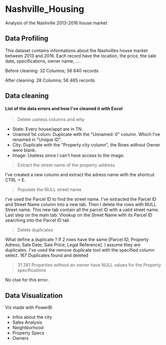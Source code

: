 # Nashville_Housing

Analysis of the Nashville 2013-2016 house market

## Data Profiling

This dataset contains informations about the Nashvilles house market between 2013 and 2016. Each record have the location, the price, the sale date, specifications, owner name, ....


Before cleaning:
32 Columns;
56 640 records

After cleaning:
28 Columns;
56 465 records


## Data cleaning


#### List of the data errors and how I've cleaned it with Excel

> Delete useless columns and why

- State: Every house/appt are in TN.
- Unamed 1st colum: Duplicate with the "Unnamed: 0" column. Which I've renamed in "Unique ID".
- City: Duplicate with the "Property city column", the Rows without Owner were blank.
- Image: Useless since I can't have access to the image. 


> Extract the street name of the property address

I've created a new column and extract the adress name with the shortcut CTRL + E. 


> Populate the NULL street name

I've used the Parcel ID to find the street name. I've extracted the Parcel ID and Street Name column into a new tab. Then I delete the rows with NULL Street name. This new tab contain all the parcel ID with a valid street name. Last step on the main tab: Vlookup on the Street Name with its Parcel ID searching into the Parcel ID tab


> Delete duplicates

What define a duplicate ? If 2 rows have the same [Parcel ID; Property Adress; Sale Date; Sale Price; Legal Reference]. I assume they are duplicates. I've used the remove duplicate tool with the specified column select. 167 Duplicates found and deleted

> 31 281 Properties without an owner have NULL values for the Property specifications

No clue for this error.

## Data Visualization

Viz made with PowerBI

* Infos about the city
* Sales Analysis
* Neightborhood
* Property Specs
* Owners




